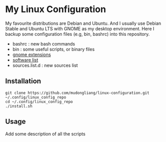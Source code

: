 # My Linux Configuration

My favourite distributions are Debian and Ubuntu. And I usually use Debian Stable and Ubuntu LTS with GNOME as my desktop environment. Here I backup some configuration files (e.g, bin, bashrc) into this repository.

- bashrc : new bash commands
- bin : some useful scripts, or binary files
- [gnome extensions](https://mudongliang.github.io/2017/03/12/my-favourite-gnome-extensions.html)
- [software list](https://mudongliang.github.io/2018/12/16/popular-software.html) 
- sources.list.d : new sources list

## Installation

```
git clone https://github.com/mudongliang/linux-configuration.git ~/.config/linux_config_repo
cd ~/.config/linux_config_repo
./install.sh
```

## Usage

Add some description of all the scripts
